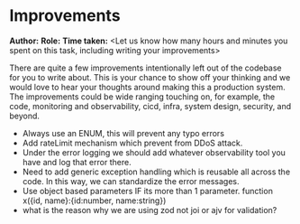 # Improvements

**Author:** <Your name here>
**Role:** <The role title you have applied for>
**Time taken:** <Let us know how many hours and minutes you spent on this task, including writing your improvements>

There are quite a few improvements intentionally left out of the codebase for you to write about. This is your chance to show off your thinking and we would love to hear your thoughts around making this a production system. The improvements could be wide ranging touching on, for example, the code, monitoring and observability, cicd, infra, system design, security, and beyond.



- Always use an ENUM, this will prevent any typo errors 
- Add rateLimit mechanism which prevent from DDoS attack. 
- Under the error logging we should add whatever observability tool you have and log that error there. 
- Need to add generic exception handling which is reusable all across the code. In this way, we can standardize the error messages.
- Use object based parameters IF its more than 1 parameter. function x({id, name}:{id:number, name:string})
- what is the reason why we are using zod not joi or ajv for validation?